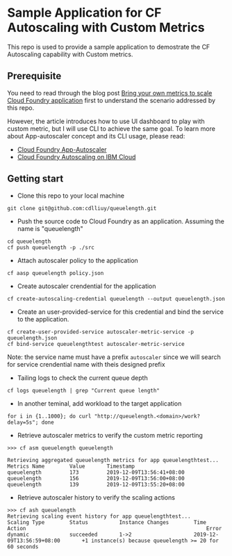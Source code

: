 # Sample Application for CF Autoscaling with Custom Metrics

This repo is used to provide a sample application to demostrate the CF Autoscaling capability with Custom metrics.  

## Prerequisite
You need to read through the blog post [Bring your own metrics to scale Cloud Foundry application](https://www.ibm.com/cloud/blog/bring-your-own-metrics-to-autoscale-your-ibm-cloud-foundry-applications) first to understand the scenario addressed by this repo. 

However,  the article introduces how to use UI dashboard to play with custom metric, but I will use CLI to achieve the same goal.  To learn more about App-autoscaler concept and its CLI usage, please read:

* [Cloud Foundry App-Autoscaler](https://github.com/cloudfoundry/app-autoscaler/blob/develop/docs/Readme.md)
* [Cloud Foundry Autoscaling on IBM Cloud](https://cloud.ibm.com/docs/cloud-foundry-public?topic=cloud-foundry-public-autoscale_cloud_foundry_apps)


## Getting start

*  Clone this repo to your local machine
```
git clone git@github.com:cdlliuy/queuelength.git
```

*  Push the source code to Cloud Foundry as an application.  Assuming the name is "queuelength"
```
cd queuelength
cf push queuelength -p ./src
```

* Attach autoscaler policy to the application
```
cf aasp queuelength policy.json
```

* Create autoscaler crendential for the application
```
cf create-autoscaling-credential queuelength --output queuelength.json
```

* Create an user-provided-service for this credential and bind the service to the application.
```
cf create-user-provided-service autoscaler-metric-service -p queuelength.json
cf bind-service queuelengthtest autoscaler-metric-service
```
Note: the service name must have a prefix `autoscaler` since we will search for service crendential name with theis designed prefix

* Tailing logs to check the current queue depth
```
cf logs queuelength | grep "Current queue length"
```

* In another teminal,  add workload to the target application
```
for i in {1..1000}; do curl "http://queuelength.<domain>/work?delay=5s"; done
```

* Retrieve autoscaler metrics to verify the custom metric reporting
```
>>> cf asm queuelength queuelength

Retrieving aggregated queuelength metrics for app queuelengthtest...
Metrics Name     	Value     	Timestamp
queuelength      	173       	2019-12-09T13:56:41+08:00
queuelength      	156       	2019-12-09T13:56:00+08:00
queuelength      	139       	2019-12-09T13:55:20+08:00
```

* Retrieve autoscaler history to verify the scaling actions
```
>>> cf ash queuelength
Retrieving scaling event history for app queuelengthtest...
Scaling Type     	Status        	Instance Changes     	Time                          	Action                                                      	Error
dynamic          	succeeded     	1->2                 	2019-12-09T13:56:59+08:00     	+1 instance(s) because queuelength >= 20 for 60 seconds
```

